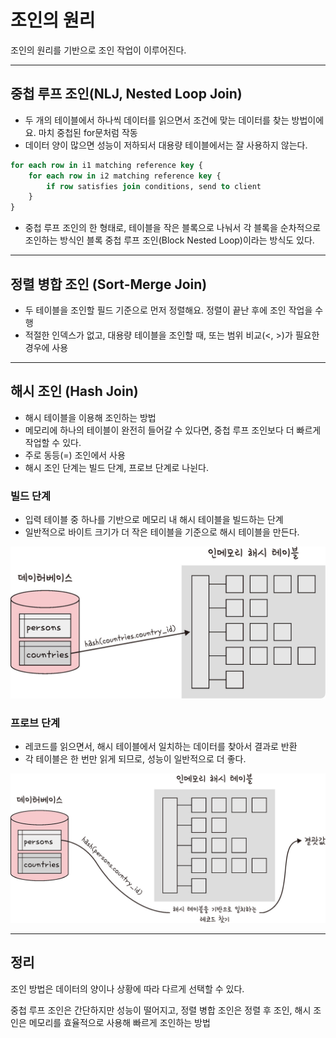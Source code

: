 __조인의 원리__
===
조인의 원리를 기반으로 조인 작업이 이루어진다.

---
## __중첩 루프 조인(NLJ, Nested Loop Join)__
- 두 개의 테이블에서 하나씩 데이터를 읽으면서 조건에 맞는 데이터를 찾는 방법이에요. 마치 중첩된 for문처럼 작동
- 데이터 양이 많으면 성능이 저하되서 대용량 테이블에서는 잘 사용하지 않는다.
```sql
for each row in i1 matching reference key {
    for each row in i2 matching reference key {
        if row satisfies join conditions, send to client
    }
}
```

- 중첩 루프 조인의 한 형태로, 테이블을 작은 블록으로 나눠서 각 블록을 순차적으로 조인하는 방식인 블록 중첩 루프 조인(Block Nested Loop)이라는 방식도 있다.
---
## __정렬 병합 조인 (Sort-Merge Join)__
- 두 테이블을 조인할 필드 기준으로 먼저 정렬해요. 정렬이 끝난 후에 조인 작업을 수행
- 적절한 인덱스가 없고, 대용량 테이블을 조인할 때, 또는 범위 비교(<, >)가 필요한 경우에 사용
---
## __해시 조인 (Hash Join)__
- 해시 테이블을 이용해 조인하는 방법
- 메모리에 하나의 테이블이 완전히 들어갈 수 있다면, 중첩 루프 조인보다 더 빠르게 작업할 수 있다.
- 주로 동등(=) 조인에서 사용
- 해시 조인 단계는 빌드 단계, 프로브 단계로 나뉜다.

### __빌드 단계__
- 입력 테이블 중 하나를 기반으로 메모리 내 해시 테이블을 빌드하는 단계
- 일반적으로 바이트 크기가 더 작은 테이블을 기준으로 해시 테이블을 만든다.

![빌드 단계](img/빌드_단계.png)

### __프로브 단계__
- 레코드를 읽으면서, 해시 테이블에서 일치하는 데이터를 찾아서 결과로 반환
- 각 테이블은 한 번만 읽게 되므로, 성능이 일반적으로 더 좋다.

![프로브 단계](img/프로브_단계.png)

---
## __정리__
조인 방법은 데이터의 양이나 상황에 따라 다르게 선택할 수 있다.

중첩 루프 조인은 간단하지만 성능이 떨어지고, 정렬 병합 조인은 정렬 후 조인, 해시 조인은 메모리를 효율적으로 사용해 빠르게 조인하는 방법